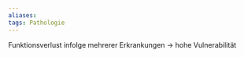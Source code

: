 ```yaml
---
aliases: 
tags: Pathologie
---
```

Funktionsverlust infolge mehrerer Erkrankungen → hohe Vulnerabilität